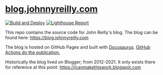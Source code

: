 # [blog.johnnyreilly.com](https://blog.johnnyreilly.com)

[![Build and Deploy](https://github.com/johnnyreilly/blog.johnnyreilly.com/actions/workflows/build-and-deploy.yml/badge.svg)](https://github.com/johnnyreilly/blog.johnnyreilly.com/actions/workflows/build-and-deploy.yml)
[![Lighthouse Report](https://github.com/johnnyreilly/blog.johnnyreilly.com/actions/workflows/lighthouse.yml/badge.svg)](https://github.com/johnnyreilly/blog.johnnyreilly.com/actions/workflows/lighthouse.yml)

This repo contains the source code for John Reilly's blog. The blog can be found here: https://blog.johnnyreilly.com

The blog is hosted on GitHub Pages and built with [Docusaurus](https://v2.docusaurus.io/). [GitHub Actions do the publication.](.github/workflows/build-and-deploy.yml)

Historically the blog lived on Blogger; from 2012-2021. It only exists there for reference at this point: https://icanmakethiswork.blogspot.com
